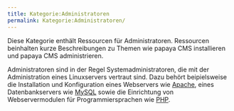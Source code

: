 ```yaml
---
title: Kategorie:Administratoren
permalink: Kategorie:Administratoren/
---
```


Diese Kategorie enthält Ressourcen für Administratoren. Ressourcen beinhalten kurze Beschreibungen zu Themen wie papaya CMS installieren und papaya CMS administrieren.

Administratoren sind in der Regel Systemadministratoren, die mit der Administration eines Linuxservers vertraut sind. Dazu behört beipielsweise die Installation und Konfiguration eines Webservers wie [Apache](http://httpd.apache.org), eines Datenbankservers wie [MySQL](http://www.mysql.com) sowie die Einrichtung von Webservermodulen für Programmiersprachen wie [PHP](http://php.net).